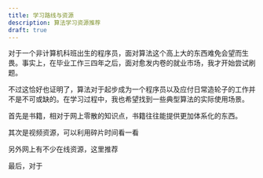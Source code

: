 ```yaml
---
title: 学习路线与资源
description: 算法学习资源推荐
draft: true
---
```


对于一个非计算机科班出生的程序员，面对算法这个高上大的东西难免会望而生畏。事实上，在毕业工作三四年之后，面对愈发内卷的就业市场，我才开始尝试刷题。

不过这恰好也证明了，算法对于起步成为一个程序员以及应付日常造轮子的工作并不是不可或缺的。在学习过程中，我也希望找到一些典型算法的实际使用场景。

首先是书籍，相对于网上零散的知识点，书籍往往能提供更加体系化的东西。

其次是视频资源，可以利用碎片时间看一看

另外网上有不少在线资源，这里推荐

最后，对于
